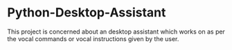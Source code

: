 # Python-Desktop-Assistant
This project is concerned about an desktop assistant which works on as per the vocal commands or vocal instructions given by the user.
